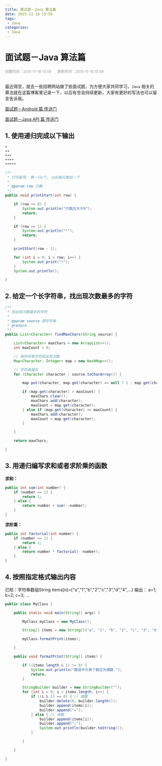 ```yaml
---
title: 面试题－Java 算法篇
date: 2015-11-18 15:59
tags:
 - Java
categories:
 - Java
---
```


# 面试题－Java 算法篇

<div style="color: #999999; font-size: 12px;">
    <span>创建时间：2015-11-18 15:59</span>
    &nbsp;&nbsp;&nbsp;&nbsp;
    <span>更新时间：2015-11-18 15:59</span>
</div>
<br/>

最近得空，就去一些招聘网站做了些面试题，为方便大家共同学习，`Java` 相关的算法就在这篇博客里记录一下，以后有空会持续更新，大家有更好的写法也可以留言告诉我。

[面试题－Android 篇 传送门](http://blog.csdn.net/u014165119/article/details/49908549)

[面试题－Java API 篇 传送门](http://blog.csdn.net/u014165119/article/details/49910119)

## 1. 使用递归完成以下输出

```
*
**
***
****
*****
```

```java
/**
 * 打印星号, 第一行1个, 以后每行增加一个
 *
 * @param row 行数
 */
public void printStart(int row) {

    if (row <= 0) {
        System.out.println("行数应大于0");
        return;
    }

    if (row == 1) {
        System.out.println("*");
        return;
    }

    printStart(row - 1);

    for (int i = 0; i < row; i++) {
        System.out.print("*");
    }
    System.out.println();

}
```

## 2. 给定一个长字符串，找出现次数最多的字符

```java
/**
 * 找出现次数最多的字符
 *
 * @param source 源字符串
 * @return
 */
public List<Character> findMaxChars(String source) {

    List<Character> maxChars = new ArrayList<>();
    int maxCount = 0;

    // 保存所有字符和出现次数
    Map<Character, Integer> map = new HashMap<>();

    // 字符串遍历
    for (Character character : source.toCharArray()) {

        map.put(character, map.get(character) == null ? 1 : map.get(character) + 1);

        if (map.get(character) > maxCount) {
            maxChars.clear();
            maxChars.add(character);
            maxCount = map.get(character);
        } else if (map.get(character) == maxCount) {
            maxChars.add(character);
            maxCount = map.get(character);
        }

    }

    return maxChars;

}
```

## 3. 用递归编写求和或者求阶乘的函数

**求和：**

```java
public int sum(int number) {
    if (number == 1) {
        return 1;
    } else {
        return number + sum(--number);
    }
}
```

**求阶乘：**

```java
public int factorial(int number) {
    if (number == 1) {
        return 1;
    } else {
        return number * factorial(--number);
    }
}
```

## 4. 按照指定格式输出内容

已知：字符串数组String items[n]={"a","1","b","2","c","3","d","4",...}
输出：
a=1;
b=2;
c=3;
...

```java
public class MyClass {

    public static void main(String[] args) {

        MyClass myClass = new MyClass();

        String[] items = new String[]{"a", "1", "b", "2", "c", "3", "d", "4"};

        myClass.formatPrint(items);

    }

    public void formatPrint(String[] items) {

        if ((items.length & 1) != 0) {
            System.out.println("数组中元素个数应为偶数.");
            return;
        }

        StringBuilder builder = new StringBuilder("");
        for (int i = 0; i < items.length; i++) {
            if ((i & 1) == 0) { // 偶数
                builder.delete(0, builder.length());
                builder.append(items[i]);
                builder.append("=");
            } else { // 奇数
                builder.append(items[i]);
                builder.append(";");
                System.out.println(builder.toString());
            }

        }

    }

}
```